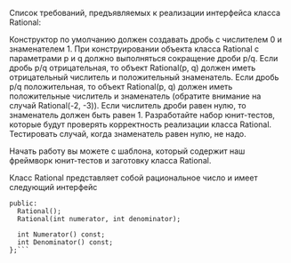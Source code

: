 Список требований, предъявляемых к реализации интерфейса класса Rational:

Конструктор по умолчанию должен создавать дробь с числителем 0 и знаменателем 1.
При конструировании объекта класса Rational с параметрами p и q должно выполняться сокращение дроби p/q.
Если дробь p/q отрицательная, то объект Rational(p, q) должен иметь отрицательный числитель и положительный знаменатель.
Если дробь p/q положительная, то объект Rational(p, q) должен иметь положительные числитель и знаменатель (обратите внимание на случай Rational(-2, -3)).
Если числитель дроби равен нулю, то знаменатель должен быть равен 1.
Разработайте набор юнит-тестов, которые будут проверять корректность реализации класса Rational. Тестировать случай, когда знаменатель равен нулю, не надо.

Начать работу вы можете с шаблона, который содержит наш фреймворк юнит-тестов и заготовку класса Rational.

Класс Rational представляет собой рациональное число и имеет следующий интерфейс

```class Rational {
public:
  Rational();
  Rational(int numerator, int denominator);

  int Numerator() const;
  int Denominator() const;
};```